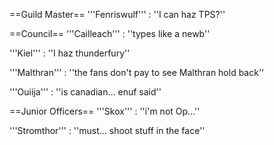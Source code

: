 ==Guild Master==
'''Fenriswulf''' : ''I can haz TPS?''

==Council==
'''Cailleach''' : ''types like a newb''

'''Kiel''' : ''I haz thunderfury''

'''Malthran''' : ''the fans don't pay to see Malthran hold back''

'''Ouiija''' : ''is canadian... enuf said''

==Junior Officers==
'''Skox''' : ''i'm not Op...''


'''Stromthor''' : ''must... shoot stuff in the face''